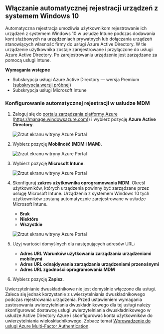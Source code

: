 ## <a name="enable-windows-10-automatic-enrollment"></a>Włączanie automatycznej rejestracji urządzeń z systemem Windows 10

Automatyczna rejestracja umożliwia użytkownikom rejestrowanie ich urządzeń z systemem Windows 10 w usłudze Intune podczas dodawania kont służbowych na urządzeniach prywatnych lub dołączania urządzeń stanowiących własność firmy do usługi Azure Active Directory. W tle urządzenie użytkownika zostaje zarejestrowane i przyłączone do usługi Azure Active Directory. Po zarejestrowaniu urządzenie jest zarządzane za pomocą usługi Intune.

**Wymagania wstępne**
- Subskrypcja usługi Azure Active Directory — wersja Premium ([subskrypcja wersji próbnej](http://go.microsoft.com/fwlink/?LinkID=816845))
- Subskrypcja usługi Microsoft Intune


### <a name="configure-automatic-mdm-enrollment"></a>Konfigurowanie automatycznej rejestracji w usłudze MDM

1. Zaloguj się do [portalu zarządzania platformy Azure](https://portal.azure.com) (https://manage.windowsazure.com)) i wybierz pozycję **Azure Active Directory**.

   ![Zrzut ekranu witryny Azure Portal](../media/auto-enroll-azure-main.png)

2. Wybierz pozycję **Mobilność (MDM i MAM)**.

   ![Zrzut ekranu witryny Azure Portal](../media/auto-enroll-mdm.png)

3. Wybierz pozycję **Microsoft Intune**.

   ![Zrzut ekranu witryny Azure Portal](../media/auto-enroll-intune.png)

4. Skonfiguruj **zakres użytkownika oprogramowania MDM**. Określ użytkowników, których urządzenia powinny być zarządzane przez usługę Microsoft Intune. Urządzenia z systemem Windows 10 tych użytkowników zostaną automatycznie zarejestrowane w usłudze Microsoft Intune.

   - **Brak**
   - **Niektóre**
   - **Wszystkie**

   ![Zrzut ekranu witryny Azure Portal](../media/auto-enroll-scope.png)

5. Użyj wartości domyślnych dla następujących adresów URL:
   - **Adres URL Warunków użytkowania zarządzania urządzeniami mobilnymi**
   - **Adres URL odnajdywania zarządzania urządzeniami przenośnymi**
   - **Adres URL zgodności oprogramowania MDM**

6. Wybierz pozycję **Zapisz**.

Uwierzytelnianie dwuskładnikowe nie jest domyślnie włączone dla usługi. Zaleca się jednak korzystanie z uwierzytelniania dwuskładnikowego podczas rejestrowania urządzenia. Przed ustawieniem wymagania zastosowania uwierzytelniania dwuskładnikowego dla tej usługi należy skonfigurować dostawcę usługi uwierzytelniania dwuskładnikowego w usłudze Active Directory Azure i skonfigurować konta użytkowników do uwierzytelniania wieloskładnikowego. Zobacz temat [Wprowadzenie do usługi Azure Multi-Factor Authentication](https://docs.microsoft.com/azure/multi-factor-authentication/multi-factor-authentication-get-started-cloud).
